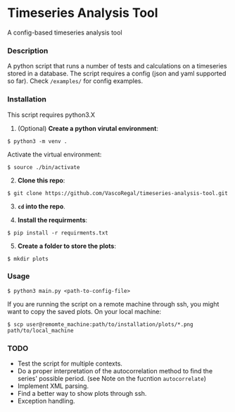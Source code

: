 # Timeseries Analysis Tool

A config-based timeseries analysis tool

### Description ###

A python script that runs a number of tests and calculations on a timeseries stored in a database. The script requires a config (json and yaml supported so far). Check ``` /examples/ ``` for config examples.

### Installation ###

This script requires python3.X

1. (Optional) **Create a python virutal environment**:

``` 
$ python3 -m venv . 
```
Activate the virtual environment:

```
$ source ./bin/activate
```


2. **Clone this repo**:

``` 
$ git clone https://github.com/VascoRegal/timeseries-analysis-tool.git
```

3. **```cd``` into the repo**.

4. **Install the requirments**:
```
$ pip install -r requirments.txt
```

5. **Create a folder to store the plots**:
```
$ mkdir plots
```

### Usage ###
```
$ python3 main.py <path-to-config-file>
```

If you are running the script on a remote machine through ssh, you might want to copy the saved plots. On your local machine:
```
$ scp user@remomte_machine:path/to/installation/plots/*.png path/to/local_machine
```

### TODO ###
* Test the script for multiple contexts.
* Do a proper interpretation of the autocorrelation method to find the series' possible period. (see Note on the fucntion ```autocorrelate```)
* Implement XML parsing.
* Find a better way to show plots through ssh.
* Exception handling.


